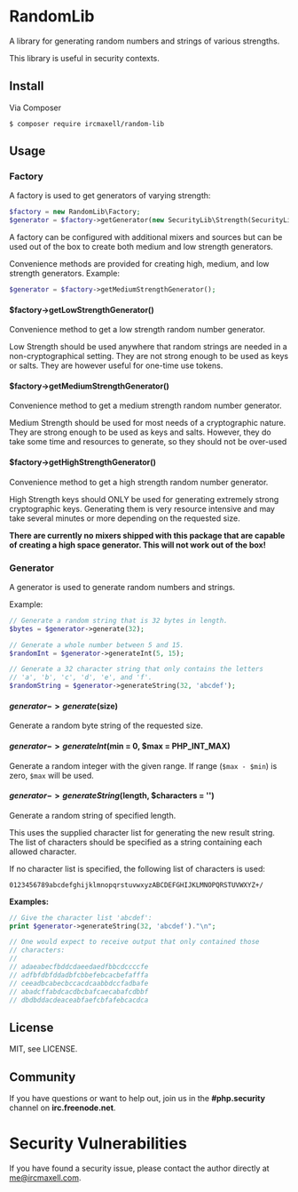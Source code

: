 RandomLib
=========

A library for generating random numbers and strings of various strengths.

This library is useful in security contexts.

Install
-------

Via Composer

    $ composer require ircmaxell/random-lib

Usage
-----

### Factory

A factory is used to get generators of varying strength:

```php
$factory = new RandomLib\Factory;
$generator = $factory->getGenerator(new SecurityLib\Strength(SecurityLib\Strength::MEDIUM));
```

A factory can be configured with additional mixers and sources but can be
used out of the box to create both medium and low strength generators.

Convenience methods are provided for creating high, medium, and low
strength generators. Example:

```php
$generator = $factory->getMediumStrengthGenerator();
```

#### $factory->getLowStrengthGenerator()

Convenience method to get a low strength random number generator.

Low Strength should be used anywhere that random strings are needed in a
non-cryptographical setting.  They are not strong enough to be used as
keys or salts.  They are however useful for one-time use tokens.


#### $factory->getMediumStrengthGenerator()

Convenience method to get a medium strength random number generator.

Medium Strength should be used for most needs of a cryptographic nature.
They are strong enough to be used as keys and salts.  However, they do
take some time and resources to generate, so they should not be over-used


#### $factory->getHighStrengthGenerator()

Convenience method to get a high strength random number generator.

High Strength keys should ONLY be used for generating extremely strong
cryptographic keys.  Generating them is very resource intensive and may
take several minutes or more depending on the requested size.

**There are currently no mixers shipped with this package that are
capable of creating a high space generator. This will not work out of
the box!**


### Generator

A generator is used to generate random numbers and strings.

Example:

```php
// Generate a random string that is 32 bytes in length.
$bytes = $generator->generate(32);

// Generate a whole number between 5 and 15.
$randomInt = $generator->generateInt(5, 15);

// Generate a 32 character string that only contains the letters
// 'a', 'b', 'c', 'd', 'e', and 'f'.
$randomString = $generator->generateString(32, 'abcdef');
```

#### $generator->generate($size)

Generate a random byte string of the requested size.


#### $generator->generateInt($min = 0, $max = PHP_INT_MAX)

Generate a random integer with the given range. If range (`$max - $min`)
is zero, `$max` will be used.


#### $generator->generateString($length, $characters = '')

Generate a random string of specified length.

This uses the supplied character list for generating the new result
string. The list of characters should be specified as a string containing
each allowed character.

If no character list is specified, the following list of characters is used:

    0123456789abcdefghijklmnopqrstuvwxyzABCDEFGHIJKLMNOPQRSTUVWXYZ+/

**Examples:**

```php
// Give the character list 'abcdef':
print $generator->generateString(32, 'abcdef')."\n";

// One would expect to receive output that only contained those
// characters:
//
// adaeabecfbddcdaeedaedfbbcdccccfe
// adfbfdbfddadbfcbbefebcacbefafffa
// ceeadbcabecbccacdcaabbdccfadbafe
// abadcffabdcacdbcbafcaecabafcdbbf
// dbdbddacdeaceabfaefcbfafebcacdca
```

License
-------

MIT, see LICENSE.


Community
---------

If you have questions or want to help out, join us in the **#php.security**
channel on **irc.freenode.net**.

Security Vulnerabilities
========================

If you have found a security issue, please contact the author directly at [me@ircmaxell.com](mailto:me@ircmaxell.com).
